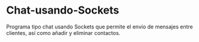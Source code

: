 # Chat-usando-Sockets
Programa tipo chat usando Sockets que permite el envío de mensajes entre clientes, así como añadir y eliminar contactos.

